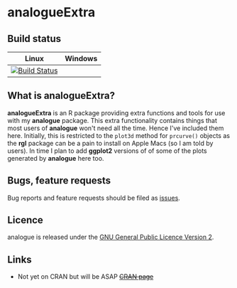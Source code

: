 # analogueExtra

## Build status

Linux       | Windows
------------|------------
[![Build Status](https://travis-ci.org/gavinsimpson/analogueExtra.svg?branch=master)](https://travis-ci.org/gavinsimpson/analogueExtra) | 

## What is analogueExtra?
**analogueExtra** is an R package providing extra functions and tools for use with my **analogue** package. This extra functionality contains things that most users of **analogue** won't need all the time. Hence I've included them here. Initially, this is restricted to the `plot3d` method for `prcurve()` objects as the **rgl** package can be a pain to install on Apple Macs (so I am told by users). In time I plan to add **ggplot2** versions of of some of the plots generated by **analogue** here too.


## Bugs, feature requests
Bug reports and feature requests should be filed as [issues](https://github.com/gavinsimpson/analogueExtra/issues).

## Licence
analogue is released under the [GNU General Public Licence Version 2](http://www.gnu.org/licenses/gpl-2.0.html).

## Links

 * Not yet on CRAN but will be ASAP <strike>[CRAN page](http://cran.r-project.org/package=analogueExtra)</strike>
